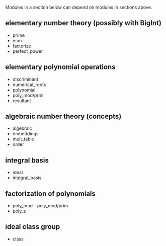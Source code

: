 Modules in a section below can depend on modules in sections above.

## elementary number theory (possibly with BigInt)
- prime
- ecm
- factorize
- perfect_power

## elementary polynomial operations
- discriminant
- numerical_roots
- polynomial
- poly_mod/prim
- resultant

## algebraic number theory (concepts)
- algebraic
- embeddings
- mult_table
- order

## integral basis
- ideal
- integral_basis

## factorization of polynomials
- poly_mod - poly_mod/prim
- poly_z

## ideal class group
- class
